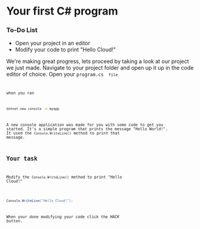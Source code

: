 # Your first C# program

<div class="aside">
<h3>To-Do List</h3>
<ul>
  <li>Open your project in an editor</li>
  <li> Modify your code to print "Hello Cloud!" </li>
</ul>
</div>

We're making great progress, lets proceed by taking a look at our project we just made.
Navigate to your project folder and open up it up in the code editor of choice.
Open your <code>program.cs <code> file

when you ran
```cmd
dotnet new console -n myapp
```

A new console application was made for you with some code to get you started. It's a simple program that prints the message "Hello World!". 
It used the  <code>Console.WriteLine()</code> method to print that message. 
## Your task

Modify the <code>Console.WriteLine()</code> method to print "Hello Cloud!"
```cs

Console.WriteLine("Hello Cloud!");
```

When your done modifying your code click the _HACK_ button.
